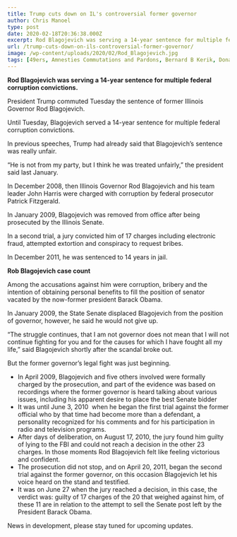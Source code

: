 ```yaml
---
title: Trump cuts down on IL's controversial former governor
author: Chris Manoel
type: post
date: 2020-02-18T20:36:38.000Z
excerpt: Rod Blagojevich was serving a 14-year sentence for multiple federal corruption convictions.
url: /trump-cuts-down-on-ils-controversial-former-governor/
image: /wp-content/uploads/2020/02/Rod_Blagojevich.jpg
tags: [49ers, Amnesties Commutations and Pardons, Bernard B Kerik, Donald Trump, Edward J Debartolo Jr, Gambling, Illinois, Michael R Milken, NYPD, Rod R Blagojevich, US Politics]
---
```


**Rod Blagojevich was serving a 14-year sentence for multiple federal corruption convictions.**

President Trump commuted Tuesday the sentence of former Illinois Governor Rod Blagojevich.

Until Tuesday, Blagojevich served a 14-year sentence for multiple federal corruption convictions.

In previous speeches, Trump had already said that Blagojevich’s sentence was really unfair.

“He is not from my party, but I think he was treated unfairly,” the president said last January.

In December 2008, then Illinois Governor Rod Blagojevich and his team leader John Harris were charged with corruption by federal prosecutor Patrick Fitzgerald.

In January 2009, Blagojevich was removed from office after being prosecuted by the Illinois Senate.

In a second trial, a jury convicted him of 17 charges including electronic fraud, attempted extortion and conspiracy to request bribes.

In December 2011, he was sentenced to 14 years in jail.

**Rob Blagojevich case count**

Among the accusations against him were corruption, bribery and the intention of obtaining personal benefits to fill the position of senator vacated by the now-former president Barack Obama.

In January 2009, the State Senate displaced Blagojevich from the position of governor, however, he said he would not give up.

“The struggle continues, that I am not governor does not mean that I will not continue fighting for you and for the causes for which I have fought all my life,” said Blagojevich shortly after the scandal broke out.

But the former governor’s legal fight was just beginning.

-   In April 2009, Blagojevich and five others involved were formally charged by the prosecution, and part of the evidence was based on recordings where the former governor is heard talking about various issues, including his apparent desire to place the best Senate bidder
-   It was until June 3, 2010  when he began the first trial against the former official who by that time had become more than a defendant, a personality recognized for his comments and for his participation in radio and television programs.
-   After days of deliberation, on August 17, 2010, the jury found him guilty of lying to the FBI and could not reach a decision in the other 23 charges. In those moments Rod Blagojevich felt like feeling victorious and confident.
-   The prosecution did not stop, and on April 20, 2011, began the second trial against the former governor, on this occasion Blagojevich let his voice heard on the stand and testified.
-   It was on June 27 when the jury reached a decision, in this case, the verdict was: guilty of 17 charges of the 20 that weighed against him, of these 11 are in relation to the attempt to sell the Senate post left by the President Barack Obama.

News in development, please stay tuned for upcoming updates.
